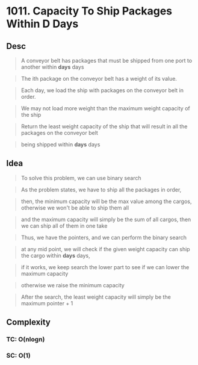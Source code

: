 # 1011. Capacity To Ship Packages Within D Days

## Desc

> A conveyor belt has packages that must be shipped from one port to another within **days** days

> The ith package on the conveyor belt has a weight of its value.

> Each day, we load the ship with packages on the conveyor belt in order.

> We may not load more weight than the maximum weight capacity of the ship

> Return the least weight capacity of the ship that will result in all the packages on the conveyor belt

> being shipped within **days** days

## Idea

> To solve this problem, we can use binary search

> As the problem states, we have to ship all the packages in order,

> then, the minimum capacity will be the max value among the cargos, otherwise we won't be able to ship them all

> and the maximum capacity will simply be the sum of all cargos, then we can ship all of them in one take

> Thus, we have the pointers, and we can perform the binary search

> at any mid point, we will check if the given weight capacity can ship the cargo within **days** days,

> if it works, we keep search the lower part to see if we can lower the maximum capacity

> otherwise we raise the minimum capacity

> After the search, the least weight capacity will simply be the maximum pointer + 1

## Complexity

### TC: O(nlogn)

### SC: O(1)